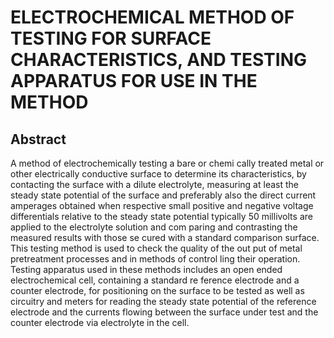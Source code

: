 # ELECTROCHEMICAL METHOD OF TESTING FOR SURFACE CHARACTERISTICS, AND TESTING APPARATUS FOR USE IN THE METHOD

## Abstract
A method of electrochemically testing a bare or chemi cally treated metal or other electrically conductive surface to determine its characteristics, by contacting the surface with a dilute electrolyte, measuring at least the steady state potential of the surface and preferably also the direct current amperages obtained when respective small positive and negative voltage differentials relative to the steady state potential typically 50 millivolts are applied to the electrolyte solution and com paring and contrasting the measured results with those se cured with a standard comparison surface. This testing method is used to check the quality of the out put of metal pretreatment processes and in methods of control ling their operation. Testing apparatus used in these methods includes an open ended electrochemical cell, containing a standard re ference electrode and a counter electrode, for positioning on the surface to be tested as well as circuitry and meters for reading the steady state potential of the reference electrode and the currents flowing between the surface under test and the counter electrode via electrolyte in the cell.